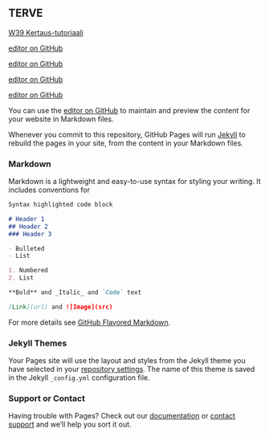 ## TERVE

[W39 Kertaus-tutoriaali](http://www.jussiahola.fi)

[editor on GitHub](https://github.com/Jusba11/Jusba11.github.io/edit/master/index.md)

[editor on GitHub](https://github.com/Jusba11/Jusba11.github.io/edit/master/index.md)

[editor on GitHub](https://github.com/Jusba11/Jusba11.github.io/edit/master/index.md)

[editor on GitHub](https://github.com/Jusba11/Jusba11.github.io/edit/master/index.md)



You can use the [editor on GitHub](https://github.com/Jusba11/Jusba11.github.io/edit/master/index.md) to maintain and preview the content for your website in Markdown files.

Whenever you commit to this repository, GitHub Pages will run [Jekyll](https://jekyllrb.com/) to rebuild the pages in your site, from the content in your Markdown files.

### Markdown

Markdown is a lightweight and easy-to-use syntax for styling your writing. It includes conventions for

```markdown
Syntax highlighted code block

# Header 1
## Header 2
### Header 3

- Bulleted
- List

1. Numbered
2. List

**Bold** and _Italic_ and `Code` text

[Link](url) and ![Image](src)
```

For more details see [GitHub Flavored Markdown](https://guides.github.com/features/mastering-markdown/).

### Jekyll Themes

Your Pages site will use the layout and styles from the Jekyll theme you have selected in your [repository settings](https://github.com/Jusba11/Jusba11.github.io/settings). The name of this theme is saved in the Jekyll `_config.yml` configuration file.

### Support or Contact

Having trouble with Pages? Check out our [documentation](https://help.github.com/categories/github-pages-basics/) or [contact support](https://github.com/contact) and we’ll help you sort it out.
